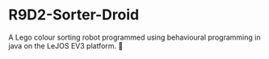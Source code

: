 # R9D2-Sorter-Droid
A Lego colour sorting robot programmed using behavioural programming in java on the LeJOS EV3 platform. 🤖

